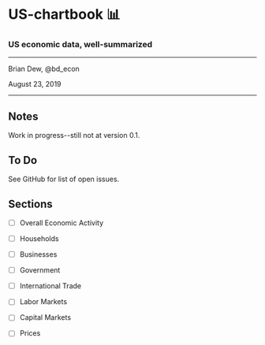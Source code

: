 # US-chartbook :bar_chart:

### US economic data, well-summarized

----

Brian Dew, @bd_econ

August 23, 2019


----

## Notes

Work in progress--still not at version 0.1.

## To Do

See GitHub for list of open issues.

## Sections

- [ ] Overall Economic Activity
- [ ] Households
- [ ] Businesses
- [ ] Government
- [ ] International Trade
- [ ] Labor Markets
- [ ] Capital Markets
- [ ] Prices

